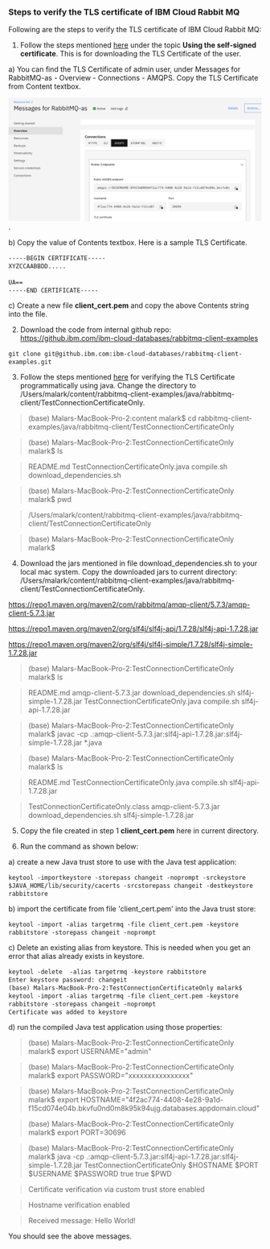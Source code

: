 ### Steps to verify the TLS certificate of IBM Cloud Rabbit MQ 

Following are the steps to verify the TLS certificate of IBM Cloud Rabbit MQ:  

1. Follow the steps mentioned [here](https://cloud.ibm.com/docs/messages-for-rabbitmq?topic=messages-for-rabbitmq-management-plugin) under the topic **Using the self-signed certificate**. This is for downloading the TLS Certificate of the user.   

a) You can find the TLS Certificate of admin user, under Messages for RabbitMQ-as - Overview - Connections - AMQPS. Copy the TLS Certificate from Content textbox.  

![TLS Certificate](images/RabbitMQ_AMQPS.png). 

b) Copy the value of Contents textbox. Here is a sample TLS Certificate.


```
-----BEGIN CERTIFICATE-----
XYZCCAABBDD.....

UA==
-----END CERTIFICATE-----
```
   
c) Create a new file **client_cert.pem** and copy the above Contents string into the file. 

2. Download the code from internal github repo: https://github.ibm.com/ibm-cloud-databases/rabbitmq-client-examples 

```
git clone git@github.ibm.com:ibm-cloud-databases/rabbitmq-client-examples.git
```
 
3. Follow the steps mentioned [here](https://github.ibm.com/ibm-cloud-databases/rabbitmq-client-examples/tree/master/java/rabbitmq-client/TestConnectionCertificateOnly) for verifying the TLS Certificate programmatically using java. Change the directory to /Users/malark/content/rabbitmq-client-examples/java/rabbitmq-client/TestConnectionCertificateOnly.  

> (base) Malars-MacBook-Pro-2:content malark$ cd rabbitmq-client-examples/java/rabbitmq-client/TestConnectionCertificateOnly  

> (base) Malars-MacBook-Pro-2:TestConnectionCertificateOnly malark$ ls  

> README.md				TestConnectionCertificateOnly.java	compile.sh				download_dependencies.sh 

> (base) Malars-MacBook-Pro-2:TestConnectionCertificateOnly malark$ pwd 

> /Users/malark/content/rabbitmq-client-examples/java/rabbitmq-client/TestConnectionCertificateOnly 

> (base) Malars-MacBook-Pro-2:TestConnectionCertificateOnly malark$   

4. Download the jars mentioned in file download_dependencies.sh to your local mac system. Copy the downloaded jars to current directory: /Users/malark/content/rabbitmq-client-examples/java/rabbitmq-client/TestConnectionCertificateOnly.       

https://repo1.maven.org/maven2/com/rabbitmq/amqp-client/5.7.3/amqp-client-5.7.3.jar

https://repo1.maven.org/maven2/org/slf4j/slf4j-api/1.7.28/slf4j-api-1.7.28.jar   

https://repo1.maven.org/maven2/org/slf4j/slf4j-simple/1.7.28/slf4j-simple-1.7.28.jar   

> (base) Malars-MacBook-Pro-2:TestConnectionCertificateOnly malark$ ls   

> README.md				amqp-client-5.7.3.jar			download_dependencies.sh		slf4j-simple-1.7.28.jar 
> TestConnectionCertificateOnly.java	compile.sh				slf4j-api-1.7.28.jar 
 
> (base) Malars-MacBook-Pro-2:TestConnectionCertificateOnly malark$ javac -cp .:amqp-client-5.7.3.jar:slf4j-api-1.7.28.jar:slf4j-simple-1.7.28.jar *.java   

> (base) Malars-MacBook-Pro-2:TestConnectionCertificateOnly malark$ ls   

> README.md				TestConnectionCertificateOnly.java	compile.sh				slf4j-api-1.7.28.jar 

> TestConnectionCertificateOnly.class	amqp-client-5.7.3.jar			download_dependencies.sh		slf4j-simple-1.7.28.jar 


5. Copy the file created in step 1 **client_cert.pem** here in current directory. 

6. Run the command as shown below:    

a) create a new Java trust store to use with the Java test application:   

```
keytool -importkeystore -storepass changeit -noprompt -srckeystore $JAVA_HOME/lib/security/cacerts -srcstorepass changeit -destkeystore rabbitstore
``` 

b) import the certificate from file 'client_cert.pem' into the Java trust store:   

```
keytool -import -alias targetrmq -file client_cert.pem -keystore rabbitstore -storepass changeit -noprompt
```

c) Delete an existing alias from keystore. This is needed when you get an error that alias already exists in keystore. 

``` 
keytool -delete  -alias targetrmq -keystore rabbitstore 
Enter keystore password: changeit   
(base) Malars-MacBook-Pro-2:TestConnectionCertificateOnly malark$ keytool -import -alias targetrmq -file client_cert.pem -keystore rabbitstore -storepass changeit -noprompt 
Certificate was added to keystore 

``` 

d) run the compiled Java test application using those properties:   

> (base) Malars-MacBook-Pro-2:TestConnectionCertificateOnly malark$ export USERNAME="admin" 

> (base) Malars-MacBook-Pro-2:TestConnectionCertificateOnly malark$ export PASSWORD="xxxxxxxxxxxxxxxx"   

> (base) Malars-MacBook-Pro-2:TestConnectionCertificateOnly malark$ export HOSTNAME="4f2ac774-4408-4e28-9a1d-f15cd074e04b.bkvfu0nd0m8k95k94ujg.databases.appdomain.cloud" 

> (base) Malars-MacBook-Pro-2:TestConnectionCertificateOnly malark$ export PORT=30696

> (base) Malars-MacBook-Pro-2:TestConnectionCertificateOnly malark$ java -cp .:amqp-client-5.7.3.jar:slf4j-api-1.7.28.jar:slf4j-simple-1.7.28.jar   TestConnectionCertificateOnly $HOSTNAME $PORT $USERNAME $PASSWORD true true $PWD 

> Certificate verification via custom trust store enabled 

> Hostname verification enabled 

> Received message: Hello World!   

You should see the above messages. 
